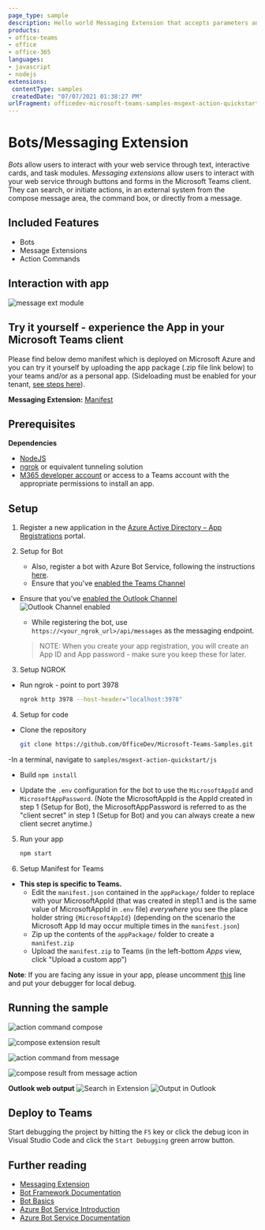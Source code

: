 ```yaml
---
page_type: sample
description: Hello world Messaging Extension that accepts parameters and returns a card. Also, how to receive a forwarded message as a parameter in a Messaging Extension.
products:
- office-teams
- office
- office-365
languages:
- javascript
- nodejs
extensions:
 contentType: samples
 createdDate: "07/07/2021 01:38:27 PM"
urlFragment: officedev-microsoft-teams-samples-msgext-action-quickstart-js
---
```


# Bots/Messaging Extension

*Bots* allow users to interact with your web service through text, interactive cards, and task modules. *Messaging extensions* allow users to interact with your web service through buttons and forms in the Microsoft Teams client. They can search, or initiate actions, in an external system from the compose message area, the command box, or directly from a message.

## Included Features
* Bots
* Message Extensions
* Action Commands

## Interaction with app

![message ext module](Images/msgextactionquickstartModule.gif)

## Try it yourself - experience the App in your Microsoft Teams client
Please find below demo manifest which is deployed on Microsoft Azure and you can try it yourself by uploading the app package (.zip file link below) to your teams and/or as a personal app. (Sideloading must be enabled for your tenant, [see steps here](https://docs.microsoft.com/microsoftteams/platform/concepts/build-and-test/prepare-your-o365-tenant#enable-custom-teams-apps-and-turn-on-custom-app-uploading)).

**Messaging Extension:** [Manifest](/samples/msgext-action-quickstart/js/demo-manifest/msgext-action-quickstart.zip)

## Prerequisites

**Dependencies**
-  [NodeJS](https://nodejs.org/en/)
-  [ngrok](https://ngrok.com/) or equivalent tunneling solution
-  [M365 developer account](https://docs.microsoft.com/microsoftteams/platform/concepts/build-and-test/prepare-your-o365-tenant) or access to a Teams account with the appropriate permissions to install an app.

## Setup

1. Register a new application in the [Azure Active Directory – App Registrations](https://go.microsoft.com/fwlink/?linkid=2083908) portal.

2. Setup for Bot
	- Also, register a bot with Azure Bot Service, following the instructions [here](https://docs.microsoft.com/azure/bot-service/bot-service-quickstart-registration?view=azure-bot-service-3.0).
	- Ensure that you've [enabled the Teams Channel](https://docs.microsoft.com/azure/bot-service/channel-connect-teams?view=azure-bot-service-4.0)
  - Ensure that you've [enabled the Outlook Channel](https://learn.microsoft.com/en-us/azure/bot-service/bot-service-channel-connect-actionable-email?view=azure-bot-service-4.0)
  ![Outlook Channel enabled](Images/OutlookChannelEnabled.PNG)

	- While registering the bot, use `https://<your_ngrok_url>/api/messages` as the messaging endpoint.

    > NOTE: When you create your app registration, you will create an App ID and App password - make sure you keep these for later.

3. Setup NGROK
  - Run ngrok - point to port 3978

    ```bash
    ngrok http 3978 --host-header="localhost:3978"
    ```
4. Setup for code

 - Clone the repository

    ```bash
    git clone https://github.com/OfficeDev/Microsoft-Teams-Samples.git
    ```
 -In a terminal, navigate to `samples/msgext-action-quickstart/js`
- Build
  `npm install`
  
- Update the `.env` configuration for the bot to use the `MicrosoftAppId` and `MicrosoftAppPassword`. (Note the MicrosoftAppId is the AppId created in step 1 (Setup for Bot), the MicrosoftAppPassword is referred to as the "client secret" in step 1 (Setup for Bot) and you can always create a new client secret anytime.)

5) Run your app

    ```bash
    npm start
    ```
6) Setup Manifest for Teams

- **This step is specific to Teams.**
    - Edit the `manifest.json` contained in the `appPackage/` folder to replace with your MicrosoftAppId (that was created in step1.1 and is the same value of MicrosoftAppId in `.env` file) *everywhere* you see the place holder string `{MicrosoftAppId}` (depending on the scenario the Microsoft App Id may occur multiple times in the `manifest.json`)
    - Zip up the contents of the `appPackage/` folder to create a `manifest.zip`
    - Upload the `manifest.zip` to Teams (in the left-bottom *Apps* view, click "Upload a custom app")

**Note**: If you are facing any issue in your app, please uncomment [this](https://github.com/OfficeDev/Microsoft-Teams-Samples/blob/main/samples/msgext-action-quickstart/js/index.js#L43) line and put your debugger for local debug.

## Running the sample

![action command compose](Images/ActionCommandParameter.PNG)

![compose extension result](Images/ComposeExtensionResultCard.PNG)

![action command from message](Images/ActionCommandFromMessage.PNG)

![compose result from message action](Images/HeroCardResult.PNG)

**Outlook web output**
![Search in Extension](Images/SearchInExtension.PNG)
![Output in Outlook](Images/OutputInOutlook.PNG)
## Deploy to Teams
Start debugging the project by hitting the `F5` key or click the debug icon in Visual Studio Code and click the `Start Debugging` green arrow button.

## Further reading

- [Messaging Extension](https://learn.microsoft.com/microsoftteams/platform/messaging-extensions/how-to/action-commands/define-action-command)
- [Bot Framework Documentation](https://docs.botframework.com)
- [Bot Basics](https://docs.microsoft.com/azure/bot-service/bot-builder-basics?view=azure-bot-service-4.0)
- [Azure Bot Service Introduction](https://docs.microsoft.com/azure/bot-service/bot-service-overview-introduction?view=azure-bot-service-4.0)
- [Azure Bot Service Documentation](https://docs.microsoft.com/azure/bot-service/?view=azure-bot-service-4.0)

